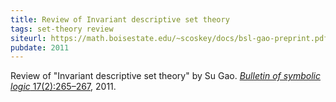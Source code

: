```yaml
---
title: Review of Invariant descriptive set theory
tags: set-theory review
siteurl: https://math.boisestate.edu/~scoskey/docs/bsl-gao-preprint.pdf
pubdate: 2011
---
```


Review of "Invariant descriptive set theory" by Su Gao. [*Bulletin of symbolic logic* 17(2):265–267](https://dx.doi.org/10.2178/bsl/1305810914), 2011.

